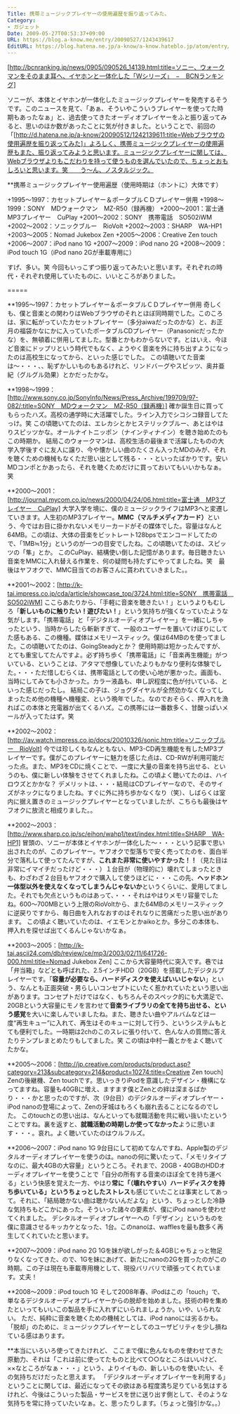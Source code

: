 ```yaml
---
Title: 携帯ミュージックプレイヤーの使用遍歴を振り返ってみた。
Category:
- ガジェット
Date: 2009-05-27T00:53:37+09:00
URL: https://blog.a-know.me/entry/20090527/1243439617
EditURL: https://blog.hatena.ne.jp/a-know/a-know.hateblo.jp/atom/entry/12921228815727980066
---
```


[http://bcnranking.jp/news/0905/090526_14139.html:title=ソニー、ウォークマンをそのまま耳へ、イヤホンと一体化した「Wシリーズ」　−　BCNランキング]


ソニーが、本体とイヤホンが一体化したミュージックプレイヤーを発売するそうです。このニュースを見て、「あぁ、そういやこういうプレイヤーを使ってた時期もあったなぁ」と、過去使ってきたオーディオプレイヤーをふと振り返ってみると、思いのほか数があったことに気が付きました。ということで、前回の「[http://d.hatena.ne.jp/a-know/20090512/1242139611:title=Webブラウザの使用遍歴を振り返ってみた]」よろしく、携帯ミュージックプレイヤーの使用遍歴もまた、振り返ってみようと思います。ミュージックプレイヤーに関しては、Webブラウザよりもこだわりを持って使うものを選んでいたので、ちょっとおもしろいと思います。笑　　う〜ん、ノスタルジック。


**携帯ミュージックプレイヤー使用遍歴（使用時期は（ホントに）大体です）

+1995〜1997：カセットプレイヤー＆ポータブルＣＤプレイヤー併用
+1998〜1999：SONY　MDウォークマン　MZ-R50（録再機）
+2000〜2001：富士通　MP3プレイヤー　CuPlay
+2001〜2002：SONY　携帯電話　SO502iWM
+2002〜2002：ソニックブルー　RioVolt
+2002〜2003：SHARP　WA-HP1
+2003〜2005：Nomad Jukebox Zen
+2005〜2006：Creative Zen touch
+2006〜2007：iPod nano 1G
+2007〜2009：iPod nano 2G
+2008〜2009：iPod touch 1G（iPod nano 2Gが車載専用に）


すげ、多い。笑
今回もいっこずつ振り返ってみたいと思います。それぞれの時代・それぞれ使用していたものに、いいところがありました。

=====

**1995〜1997：カセットプレイヤー＆ポータブルＣＤプレイヤー併用
奇しくも、僕と音楽との関わりはWebブラウザのそれとほぼ同時期でした。このころは、家に転がっていたカセットプレイヤー（多分aiwaだったのかな）と、お正月の福袋かなにかに入っていたポータブルCDプレイヤー（Panasonicだったかな）を、無頓着に併用してました。型番とかもわからないです。とはいえ、今ほど音楽にドップリという時代でもなく、ようやく音楽を外に持ち出すようになったのは高校生になってから、といった感じでした。
この頃聴いてた音楽は〜・・・、、恥ずかしいものもあるけれど、リンドバーグやスピッツ、奥井亜紀（グルグル効果）とかだったかな。


**1998〜1999：[http://www.sony.co.jp/SonyInfo/News/Press_Archive/199709/97-082/:title=SONY　MDウォークマン　MZ-R50（録再機）]
確か誕生日に買ってもらったハズ。高校の通学時に大活躍でした。ライン入力でシコシコ録音してたっけ。笑
この頃聴いてたのは、エレカシとかヒステリックブルー、あとはやはりスピッツかな。オールナイトニッポン（ナインティナイン）を聴き始めたのもこの時期か。
結局このウォークマンは、高校生活の最後まで活躍したものの大学入学後すぐに友人に譲り、今や懐かしい曲のたくさん入ったMDのみが、それを聴くための機械もなくただ思い出として残る・・・といったばかりです。安いMDコンポとかあったら、それを聴くためだけに買っておいてもいいかもなぁ。笑


**2000〜2001：[http://journal.mycom.co.jp/news/2000/04/24/06.html:title=富士通　MP3プレイヤー　CuPlay]
大学入学を境に、僕のミュージックライフはMP3へと変遷していきます。人生初のMP3プレイヤー。<span style="font-weight:bold;">MMC（マルチメディアカード）</span>という、今ではお目に掛かれないメモリーカードがその媒体でした。容量はなんと64MB。この頃は、大体の音楽をビットレート128bpsでエンコードしてたので、「1MB≒1分」というのが一つの目安でしたね。この頃聴いてたのは、スピッツの「隼」とか。
このCuPlay、結構使い倒した記憶があります。毎日聴きたい音楽をMMCに入れ替える作業を、何の疑問も持たずにやってましたね。笑　最後はヤフオクで、MMC目当てのお客さんに貰われていきました。。


**2001〜2002：[http://k-tai.impress.co.jp/cda/article/showcase_top/3724.html:title=SONY　携帯電話　SO502iWM]
ここらあたりから、「手軽に音楽を聴きたい！」というよりもむしろ「<span style="font-weight:bold;">新しいものに触りたい！遊びたい！</span>」という気持ちが強くなっていたような気がします。「携帯電話」と「デジタルオーディオプレイヤー」を一緒にしちゃったという、当時からしたら斬新すぎて、一般のユーザーを置いてけぼりにしてた感もある、この機種。媒体はメモリースティック。僕は64MBのを使ってました。この頃聴いてたのは、GoingSteadyとか？
使用時期は短かったんですが、とても重宝してたんですよ。必ず持ち歩く「携帯電話」に「音楽再生機能」がついている、ということは、アタマで想像していたよりもかなり便利な体験でした。・・・ただ惜しむらくは、携帯電話としての使い心地が悪かった。画面も、当時にしてみても小さかった。カラー液晶も、申し訳程度に色が付いている、といった感じだったし。
結局この子は、ジョグダイヤルが全然効かなくなってしまったため他の機種へ機種変、という晩年でした。なのでおそらく、押入れを漁ればこの本体と充電器が出てくるハズ。この携帯には一番数多く、甘酸っぱいメールが入ってたはず。笑


**2002〜2002：[http://av.watch.impress.co.jp/docs/20010326/sonic.htm:title=ソニックブルー　RioVolt]
今では珍しくもなんともない、MP3-CD再生機能を有したMP3プレイヤーです。僕がこのプレイヤーに魅力を感じた点は、CD-RWが利用可能だった点。また、MP3をCDに焼くことで、一度に大量の音楽を持ち出せる、というのも、僕に新しい体験をさせてくれましたね。この頃よく聴いてたのは、ハイロウズとかかな？
デメリットは、・・・結局はCDプレイヤーなので、そのサイズがネックになりましたね。すぐに外に持ち歩かなくなり（笑）、しばらくは室内に据え置きのミュージックプレイヤーとなっていましたが、こちらも最後はヤフオクに放流と相成りました。。


**2002〜2003：[http://www.sharp.co.jp/sc/eihon/wahp1/text/index.html:title=SHARP　WA-HP1]
冒頭の、ソニーが本体とイヤホンが一体化した〜・・・という記事で思い出されたのが、このプレイヤー。ヤフオクで型落ちで安く売ってたのを、面白半分で落札して使ってたんですが、<span style="font-weight:bold;">これまた非常に使いやすかった！！</span>（見た目は非常にイマイチだったけど・・・）１台目が（物理的に）壊れてしまったときも、わざわざ２台目もヤフオクで購入して使うほどに・・・この先、<span style="font-weight:bold;">ヘッドホン一体型以外を使えなくなってしまうんじゃないか</span>というくらいに、愛用してました。それでも欠点というものはあって、・・・それはやはりメモリ容量でしたね。600〜700MBという上限のRioVoltから、また64MBのメモリースティックに逆戻りですから、毎日曲を入れなおすのはそれなりに苦痛だった思い出があります。
この頃よく聴いていたのは、イエモンとかaikoとか。多分この本体も、押入れを探せば出てくるんじゃないかなぁ。


**2003〜2005：[http://k-tai.ascii24.com/db/review/ce/mp3/2003/02/11/641726-000.html:title=Nomad Jukebox Zen]
ここから大容量時代に突入です。巷では「弁当箱」などとも呼ばれた、2.5インチHDD（20GB）を搭載したデジタルプレイヤーです。「<span style="font-weight:bold;">容量が必要なら、ハードディスクを使えばいいじゃない</span>」という、なんとも正面突破・男らしいコンセプトにいたく惹かれていたという思い出があります。コンセプトだけではなく、もちろんそのスペック的にも大満足で、20GBという大容量にモノを言わせて<span style="font-weight:bold;">音楽ライブラリの全てを持ち出せる、という感覚</span>を大いに楽しんでいましたね。また、聴きたい曲やアルバムなどは一度“再生キュー”に入れて、再生はそのキューに対して行う、というシステムもとても便利でした。一時期は2chのこのスレに張り付いて、色んな人の質問に答えたりテンプレまとめたりもしてました。笑
この頃は中村一義とかをよく聴いてたかな。


**2005〜2006：[http://jp.creative.com/products/product.asp?category=213&subcategory=214&product=10274:title=Creative Zen touch]
Zenの後継機、Zen touchです。思いっきりiPodを意識したデザイン・機構になってますね。容量も40GBに増え、ますます僕とZenとの絆は深まるばかり・・・かと思ったのですが、次（9台目）のデジタルオーディオプレイヤー・iPod nanoの登場によって、Zenの牙城はもろくも崩れ去ることになるのでした。
このtouchとの思い出は、なんといっても就職活動を共に戦い抜いたということですね。裏を返すと、<span style="font-weight:bold;">就職活動の時期しか使ってなかった</span>ように思います・・・。哀れ。よく聴いていたのはウルフルズ。


**2006〜2007：iPod nano 1G
9台目にして初めてなんですね、Apple製のデジタルオーディオプレイヤーを使うのは。nanoの何に驚いたって、「メモリタイプなのに、最大4GBの大容量」というところ。それまで、20GB・40GBのHDDオーディオプレイヤーを使うことで「自分の所有する音楽のほぼ全てを持ち運べる」という快感を覚えた一方、やはり<span style="font-weight:bold;">常に「（壊れやすい）ハードディスクを持ち歩いている」というちょっとしたストレス</span>も感じていたことは事実としてあって。それに、「結局聴かない曲は聴かないんだよな」という、ちょっとした冷静な気持ちもどこかにあった。そういった諸々の要素が、僕にiPod nanoを使わせてくれました。
デシタルオーディオプレイヤーへの「デザイン」というものを僕に意識させるキッカケとなった、1台。このnanoは、wafflesを最も数多く再生してくれていたと思います。


**2007〜2009：iPod nano 2G
1Gを妹が欲しがった＆4GBじゃちょっと物足りなくなってきた、ので、1Gを妹にあげて、新たにnanoの2Gを買ったのがこの時期。この子は現在も車載専用機として、現役バリバリで頑張ってくれています。丈夫！


**2008〜2009：iPod touch 1G
そして2008年春、iPodはこの「touch」で、単なるデジタルオーディオプレイヤーからの脱却を始めました。技術の粋を集めたといってもいいこの製品を手に入れずにいられましょうか。いや、いられない。
ただ、純粋に音楽を聴くための機械としては、iPod nanoには劣るかも。「脱却」のために、ミュージックプレイヤーとしてのユーザビリティを少し損ねている感はあります。


**本当にいろいろ使ってきたけれど、
ここまで僕に色んなものを使わせてきた原動力、それは「これは前に使ってたものと比べて○○なところはいいけど、××なところがなぁ・・・」という、よりイイもの、新しいものを使いたい、その気持ちだけだったと思えます。
「デジタルオーディオプレイヤーを利用する」ということに関しては、最近になってその欲はある程度満ち足りている気はするけれど、今後はこういった製品・サービスを世に送り出す側として、そのような気持ちを常に持っていたいなぁ。と、思ったりします。（ちょっと強引かな。。）


<script src="https://moshi-moshi.moshimo.works/moshimoshi/a_know_blog/20090527-1243439617?title=%E6%90%BA%E5%B8%AF%E3%83%9F%E3%83%A5%E3%83%BC%E3%82%B8%E3%83%83%E3%82%AF%E3%83%97%E3%83%AC%E3%82%A4%E3%83%A4%E3%83%BC%E3%81%AE%E4%BD%BF%E7%94%A8%E9%81%8D%E6%AD%B4%E3%82%92%E6%8C%AF%E3%82%8A%E8%BF%94%E3%81%A3%E3%81%A6%E3%81%BF%E3%81%9F%E3%80%82"></script>
